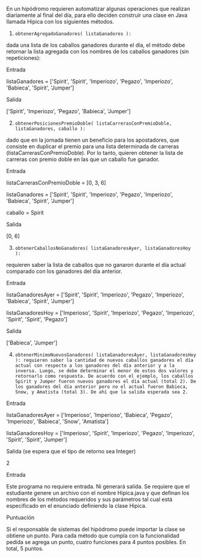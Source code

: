 En un hipódromo requieren automatizar algunas operaciones que realizan diariamente al final del día, para ello deciden construir una clase en Java llamada Hipica con los siguientes métodos.

 

1.     obtenerAgregadoGanadores( listaGanadores ):

dada una lista de los caballos ganadores durante el día, el método debe retornar la lista agregada con los nombres de los caballos ganadores (sin repeticiones):

Entrada

listaGanadores = ['Spirit', 'Spirit', 'Imperiozo', 'Pegazo', 'Imperiozo', 'Babieca', 'Spirit', 'Jumper'] 

Salida

['Spirit', 'Imperiozo', 'Pegazo', 'Babieca', 'Jumper']



2.     obtenerPosicionesPremioDoble( listaCarrerasConPremioDoble, listaGanadores, caballo ):

dado que en la jornada tienen un beneficio para los apostadores, que consiste en duplicar el premio para una lista determinada de carreras (listaCarrerasConPremioDoble). Por lo tanto, quieren obtener la lista de carreras con premio doble en las que un caballo fue ganador.

 

Entrada

listaCarrerasConPremioDoble = [0, 3, 6]

listaGanadores = ['Spirit', 'Spirit', 'Imperiozo', 'Pegazo', 'Imperiozo', 'Babieca', 'Spirit', 'Jumper']

caballo = Spirit

Salida

[0, 6]

 

3.     obtenerCaballosNoGanadores( listaGanadoresAyer, listaGanadoresHoy ):

requieren saber la lista de caballos que no ganaron durante el día actual comparado con los ganadores del día anterior.

 

Entrada

listaGanadoresAyer = ['Spirit', 'Spirit', 'Imperiozo', 'Pegazo', 'Imperiozo', 'Babieca', 'Spirit', 'Jumper']

listaGanadoresHoy = ['Imperioso', 'Spirit', 'Imperiozo', 'Pegazo', 'Imperiozo', 'Spirit', 'Spirit', 'Pegazo']

Salida

['Babieca', 'Jumper']

 

4.     obtenerMinimoNuevosGanadores( listaGanadoresAyer, listaGanadoresHoy ): requieren saber la cantidad de nuevos caballos ganadores el día actual con respecto a los ganadores del día anterior y a la inversa. Luego, se debe determinar el menor de estos dos valores y retornarlo como respuesta. De acuerdo con el ejemplo, los caballos Spirit y Jumper fueron nuevos ganadores el día actual (total 2). De los ganadores del día anterior pero no el actual fueron Babieca, Snow, y Amatista (total 3). De ahí que la salida esperada sea 2.

 

Entrada

listaGanadoresAyer = ['Imperioso', 'Imperioso', 'Babieca', 'Pegazo', 'Imperiozo', 'Babieca', 'Snow', 'Amatista']

listaGanadoresHoy = ['Imperioso', 'Spirit', 'Imperiozo', 'Pegazo', 'Imperiozo', 'Spirit', 'Spirit', 'Jumper']

Salida (se espera que el tipo de retorno sea Integer)

2

 

Entrada

Este programa no requiere entrada. Ni generará salida. Se requiere que el estudiante genere un archivo con el nombre Hipica.java y que definan los nombres de los métodos requeridos y sus parámetros tal cual está especificado en el enunciado definiendo la clase Hipica.

Puntuación

Si el responsable de sistemas del hipódromo puede importar la clase se obtiene un punto. Para cada método que cumpla con la funcionalidad pedida se agrega un punto, cuatro funciones para 4 puntos posibles. En total, 5 puntos.


